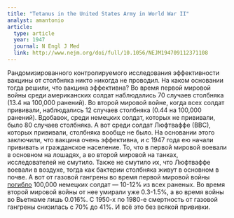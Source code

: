```yaml
---
title: "Tetanus in the United States Army in World War II"
analyst: amantonio
article:
  type: article
  year: 1947
  journal: N Engl J Med
  link: http://www.nejm.org/doi/full/10.1056/NEJM194709112371108
---
```


Рандомизированного контролируемого исследования эффективности вакцины от столбняка никто никогда не проводил. На каком основании тогда решили, что вакцина эффективна?
Во время первой мировой войны среди американских солдат наблюдались 70 случаев столбняка (13.4 на 100,000 ранений). Во второй мировой войне, когда всех солдат прививали, наблюдались 12 случаев столбняка (0.44 на 100,000 ранений).
Вдобавок, среди немецких солдат, которых не прививали, было 80 случаев столбняка. А вот среди солдат Люфтваффе (ВВС), которых прививали, столбняка вообще не было.
На основании этого заключили, что вакцина очень эффективна, и с 1947 года ею начали прививать и гражданское население.
То, что в первой мировой воевали в основном на лошадях, а во второй мировой на танках, исследователей не смутило. Также не смутило их, что Люфтваффе воевали в воздухе, тогда как бактерии столбняка живут в основном в почве.
А вот от газовой гангрены во время первой мировой войны [погибло](https://www.ncbi.nlm.nih.gov/pubmed/3716723) 100,000 немецких солдат — 10-12% из всех раненых. Во время второй мировой войны от нее умирали уже 0.3-1.5%, а во время войны во Вьетнаме лишь 0.016%. С 1950-х по 1980-е смертность от газовой гангрены снизилась с 70% до 41%. И всё это без всякой прививки.
